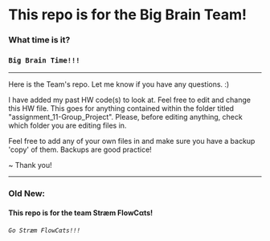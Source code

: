 # This repo is for the Big Brain Team!
### What time is it?
### `Big Brain Time!!!`

___
Here is the Team's repo.  Let me know if you have any questions. :)

I have added my past HW code(s) to look at.  Feel free to edit and change this HW file.  This goes for anything contained within the folder titled "assignment_11-Group_Project".  Please, before editing anything, check which folder you are editing files in.

Feel free to add any of your own files in and make sure you have a backup 'copy' of them.  Backups are good practice!

~ Thank you!

___
### Old New:
#### This repo is for the team Stræm FlοwCαts!
###### `Go Stræm FlοwCαts!!!`
